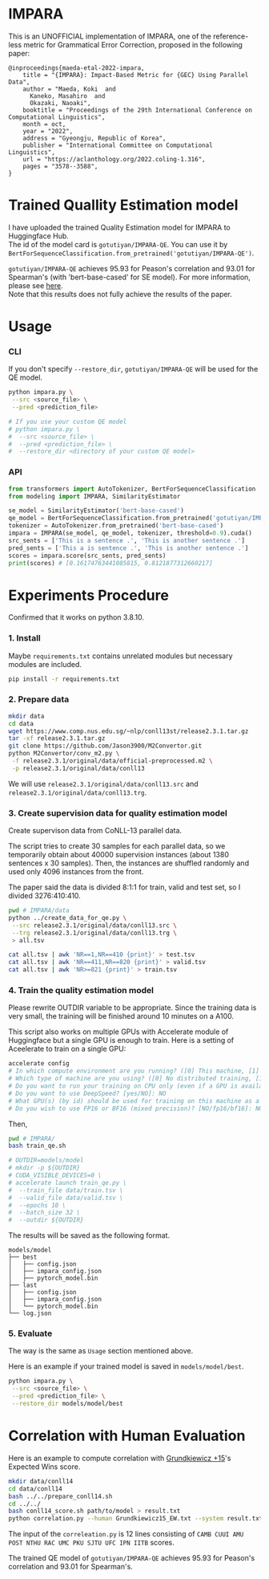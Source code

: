 # IMPARA

This is an UNOFFICIAL implementation of IMPARA, one of the reference-less metric for Grammatical Error Correction, proposed in the following paper:

```
@inproceedings{maeda-etal-2022-impara,
    title = "{IMPARA}: Impact-Based Metric for {GEC} Using Parallel Data",
    author = "Maeda, Koki  and
      Kaneko, Masahiro  and
      Okazaki, Naoaki",
    booktitle = "Proceedings of the 29th International Conference on Computational Linguistics",
    month = oct,
    year = "2022",
    address = "Gyeongju, Republic of Korea",
    publisher = "International Committee on Computational Linguistics",
    url = "https://aclanthology.org/2022.coling-1.316",
    pages = "3578--3588",
}
```

# Trained Quallity Estimation model

I have uploaded the trained Quality Estimation model for IMPARA to Huggingface Hub.  
The id of the model card is `gotutiyan/IMPARA-QE`. You can use it by `BertForSequenceClassification.from_pretrained('gotutiyan/IMPARA-QE')`.

`gotutiyan/IMPARA-QE` achieves 95.93 for Peason's correlation and 93.01 for Spearman's (with 'bert-base-cased' for SE model). For more information, please see [here](https://github.com/gotutiyan/IMPARA#correlation-with-human-evaluation).  
Note that this results does not fully achieve the results of the paper.

# Usage

### CLI

If you don't specify `--restore_dir`, `gotutiyan/IMPARA-QE` will be used for the QE model.

```sh
python impara.py \
 --src <source_file> \
 --pred <prediction_file>

# If you use your custom QE model
# python impara.py \
#  --src <source_file> \
#  --pred <prediction_file> \
#  --restore_dir <directory of your custom QE model>
```

### API
```python
from transformers import AutoTokenizer, BertForSequenceClassification
from modeling import IMPARA, SimilarityEstimator

se_model = SimilarityEstimator('bert-base-cased')
qe_model = BertForSequenceClassification.from_pretrained('gotutiyan/IMPARA-QE')
tokenizer = AutoTokenizer.from_pretrained('bert-base-cased')
impara = IMPARA(se_model, qe_model, tokenizer, threshold=0.9).cuda()
src_sents = ['This is a sentence .', 'This is another sentence .']
pred_sents = ['This a is sentence .', 'This is another sentence .']
scores = impara.score(src_sents, pred_sents)
print(scores) # [0.16174763441085815, 0.8121877312660217]
```

# Experiments Procedure

Confirmed that it works on python 3.8.10.

### 1. Install

Maybe `requirements.txt` contains unrelated modules but necessary modules are included.

```sh
pip install -r requirements.txt
```

### 2. Prepare data
```sh
mkdir data
cd data
wget https://www.comp.nus.edu.sg/~nlp/conll13st/release2.3.1.tar.gz
tar -xf release2.3.1.tar.gz 
git clone https://github.com/Jason3900/M2Convertor.git
python M2Convertor/conv_m2.py \
 -f release2.3.1/original/data/official-preprocessed.m2 \
 -p release2.3.1/original/data/conll13
```
We will use `release2.3.1/original/data/conll13.src` and `release2.3.1/original/data/conll13.trg`.

### 3. Create supervision data for quality estimation model
Create supervison data from CoNLL-13 parallel data.

The script tries to create 30 samples for each parallel data, so we temporarily obtain about 40000 supervision instances (about 1380 sentences x 30 samples). Then, the instances are shuffled randomly and used only 4096 instances from the front.

The paper said the data is divided 8:1:1 for train, valid and test set, so I divided 3276:410:410.

```sh
pwd # IMPARA/data
python ../create_data_for_qe.py \
 --src release2.3.1/original/data/conll13.src \
 --trg release2.3.1/original/data/conll13.trg \
 > all.tsv

cat all.tsv | awk 'NR==1,NR==410 {print}' > test.tsv
cat all.tsv | awk 'NR==411,NR==820 {print}' > valid.tsv
cat all.tsv | awk 'NR>=821 {print}' > train.tsv
```

### 4. Train the quality estimation model
Please rewrite OUTDIR variable to be appropriate.
Since the training data is very small, the training will be finished around 10 minutes on a A100.

This script also works on multiple GPUs with Accelerate module of Huggingface but a single GPU is enough to train. Here is a setting of Aceelerate to train on a single GPU:

```sh
accelerate config
# In which compute environment are you running? ([0] This machine, [1] AWS (Amazon SageMaker)): 0
# Which type of machine are you using? ([0] No distributed training, [1] multi-CPU, [2] multi-GPU, [3] TPU [4] MPS): 0
# Do you want to run your training on CPU only (even if a GPU is available)? [yes/NO]:NO
# Do you want to use DeepSpeed? [yes/NO]: NO
# What GPU(s) (by id) should be used for training on this machine as a comma-seperated list? [all]:
# Do you wish to use FP16 or BF16 (mixed precision)? [NO/fp16/bf16]: NO
```
Then, 
```sh
pwd # IMPARA/
bash train_qe.sh

# OUTDIR=models/model
# mkdir -p ${OUTDIR}
# CUDA_VISIBLE_DEVICES=0 \
# accelerate launch train_qe.py \
#  --train_file data/train.tsv \
#  --valid_file data/valid.tsv \
#  --epochs 10 \
#  --batch_size 32 \
#  --outdir ${OUTDIR} 
```

The results will be saved as the following format.
```
models/model
├── best
│   ├── config.json
│   ├── impara_config.json
│   ├── pytorch_model.bin
├── last
│   ├── config.json
│   ├── impara_config.json
│   └── pytorch_model.bin
└── log.json
```

### 5. Evaluate
The way is the same as `Usage` section mentioned above.

Here is an example if your trained model is saved in `models/model/best`.
```sh
python impara.py \
 --src <source_file> \
 --pred <prediction_file> \
 --restore_dir models/model/best
```

# Correlation with Human Evaluation

Here is an example to compute correlation with [Grundkiewicz +15](https://aclanthology.org/D15-1052/)'s Expected Wins score.

```sh
mkdir data/conll14
cd data/conll14
bash ../../prepare_conll14.sh
cd ../../
bash conll14_score.sh path/to/model > result.txt
python correlation.py --human Grundkiewicz15_EW.txt --system result.txt
```

The input of the `correleation.py` is 12 lines consisting of `CAMB CUUI AMU POST NTHU RAC UMC PKU SJTU UFC IPN IITB` scores.

The trained QE model of `gotutiyan/IMPARA-QE` achieves 95.93 for Peason's correlation and 93.01 for Spearman's.